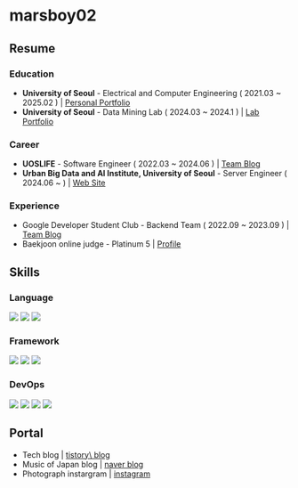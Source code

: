 # marsboy02

## Resume

### Education

- **University of Seoul** - Electrical and Computer Engineering ( 2021.03 ~ 2025.02 ) | [Personal Portfolio](https://marsboy.info)
- **University of Seoul** - Data Mining Lab ( 2024.03 ~ 2024.1 ) | [Lab Portfolio](https://datamining.uos.ac.kr)

### Career

- **UOSLIFE** - Software Engineer ( 2022.03 ~ 2024.06 ) | [Team Blog](https://www.uoslife.team/services)
- **Urban Big Data and AI Institute, University of Seoul** - Server Engineer ( 2024.06 ~ ) | [Web Site](https://ubai.uos.ac.kr)

### Experience

- Google Developer Student Club - Backend Team ( 2022.09 ~ 2023.09 ) | [Team Blog](https://gdsc-university-of-seoul.github.io/)
- Baekjoon online judge - Platinum 5 | [Profile](https://www.acmicpc.net/user/rkdgudwns)

## Skills

### Language

<img src="https://img.shields.io/badge/python-3776AB?style=for-the-badge&logo=python&logoColor=white"> <img src="https://img.shields.io/badge/typescript-3178C6?style=for-the-badge&logo=typescript&logoColor=white"> <img src="https://img.shields.io/badge/kotlin-7F52FF?style=for-the-badge&logo=kotlin&logoColor=white">

### Framework

<img src="https://img.shields.io/badge/flask-000000?style=for-the-badge&logo=flask&logoColor=white"> <img src="https://img.shields.io/badge/nestjs-E0234E?style=for-the-badge&logo=nestjs&logoColor=white"> <img src="https://img.shields.io/badge/spring-6DB33F?style=for-the-badge&logo=spring&logoColor=white"> 

### DevOps

<img src="https://img.shields.io/badge/amazon_aws-232F3E?style=for-the-badge&logo=amazonwebservices&logoColor=white"> <img src="https://img.shields.io/badge/docker-2496ED?style=for-the-badge&logo=docker&logoColor=white"> <img src="https://img.shields.io/badge/kubernetes-326CE5?style=for-the-badge&logo=kubernetes&logoColor=white"> <img src="https://img.shields.io/badge/Red hat-EE0000?style=for-the-badge&logo=redhat&logoColor=white">

## Portal

- Tech blog | [tistory\ blog](https://marsboy.tistory.com)
- Music of Japan blog | [naver blog](https://blog.naver.com/marsboy0619)
- Photograph instargram | [instagram](https://www.instagram.com/marsboy_studio/)
